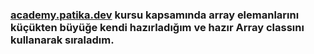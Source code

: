 ### [academy.patika.dev](https://academy.patika.dev/tr) kursu kapsamında array elemanlarını küçükten büyüğe kendi hazırladığım ve hazır Array classını kullanarak sıraladım. 
